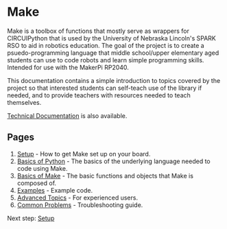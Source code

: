 # Make

Make is a toolbox of functions that mostly serve as wrappers for CIRCUIPython
that is used by the University of Nebraska Lincoln's SPARK RSO to aid in
robotics education. The goal of the project is to create a psuedo-programming
language that middle school/upper elementary aged students can use to code
robots and learn simple programming skills. Intended for use with the MakerPi
RP2040.

This documentation contains a simple introduction to topics covered by the project
so that interested students can self-teach use of the library if needed, and to provide teachers
with resources needed to teach themselves.

[Technical Documentation](doc/techdoc/techdoc.pdf) is also available.

## Pages

1. [Setup](doc/setup.md) - How to get Make set up on your board.
2. [Basics of Python](doc/python.md) - The basics of the underlying language
   needed to code using Make.
3. [Basics of Make](doc/make.md) - The basic functions and objects that Make is
   composed of.
4. [Examples](doc/examples.md) - Example code.
5. [Advanced Topics](doc/advanced.md) - For experienced users.
6. [Common Problems](doc/help.md) - Troubleshooting guide.

Next step: [Setup](doc/setup.md)

